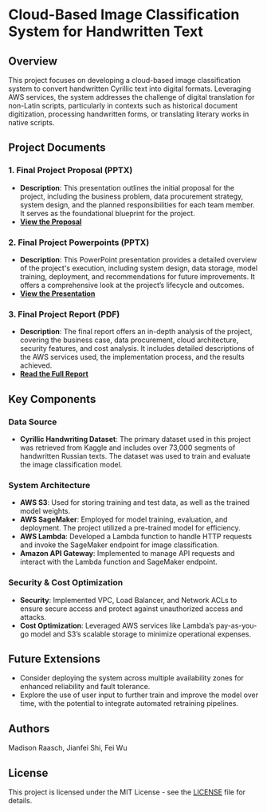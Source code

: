 # Cloud-Based Image Classification System for Handwritten Text

## Overview
This project focuses on developing a cloud-based image classification system to convert handwritten Cyrillic text into digital formats. Leveraging AWS services, the system addresses the challenge of digital translation for non-Latin scripts, particularly in contexts such as historical document digitization, processing handwritten forms, or translating literary works in native scripts.

## Project Documents

### 1. **Final Project Proposal (PPTX)**
   - **Description**: This presentation outlines the initial proposal for the project, including the business problem, data procurement strategy, system design, and the planned responsibilities for each team member. It serves as the foundational blueprint for the project.
   - **[View the Proposal](path-to-your-pptx-file)**

### 2. **Final Project Powerpoints (PPTX)**
   - **Description**: This PowerPoint presentation provides a detailed overview of the project's execution, including system design, data storage, model training, deployment, and recommendations for future improvements. It offers a comprehensive look at the project’s lifecycle and outcomes.
   - **[View the Presentation](https://github.com/shijianfei1413/Cloud-Based-Image-Classification-System-for-Handwritten-Text/blob/fd66b8eaf8efcd1f86dec5b0025ee4fb30d47301/Final%20Project%20Powerpoints.pptx)**

### 3. **Final Project Report (PDF)**
   - **Description**: The final report offers an in-depth analysis of the project, covering the business case, data procurement, cloud architecture, security features, and cost analysis. It includes detailed descriptions of the AWS services used, the implementation process, and the results achieved.
   - **[Read the Full Report](path-to-your-pdf-file)**

## Key Components

### Data Source
- **Cyrillic Handwriting Dataset**: The primary dataset used in this project was retrieved from Kaggle and includes over 73,000 segments of handwritten Russian texts. The dataset was used to train and evaluate the image classification model.

### System Architecture
- **AWS S3**: Used for storing training and test data, as well as the trained model weights.
- **AWS SageMaker**: Employed for model training, evaluation, and deployment. The project utilized a pre-trained model for efficiency.
- **AWS Lambda**: Developed a Lambda function to handle HTTP requests and invoke the SageMaker endpoint for image classification.
- **Amazon API Gateway**: Implemented to manage API requests and interact with the Lambda function and SageMaker endpoint.

### Security & Cost Optimization
- **Security**: Implemented VPC, Load Balancer, and Network ACLs to ensure secure access and protect against unauthorized access and attacks.
- **Cost Optimization**: Leveraged AWS services like Lambda’s pay-as-you-go model and S3’s scalable storage to minimize operational expenses.

## Future Extensions
- Consider deploying the system across multiple availability zones for enhanced reliability and fault tolerance.
- Explore the use of user input to further train and improve the model over time, with the potential to integrate automated retraining pipelines.

## Authors
Madison Raasch, Jianfei Shi, Fei Wu

## License
This project is licensed under the MIT License - see the [LICENSE](LICENSE) file for details.
